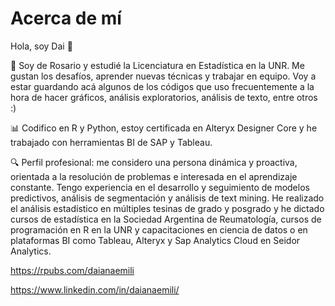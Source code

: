 # Acerca de mí

Hola, soy Dai 🙋

💬 Soy de Rosario y estudié la Licenciatura en Estadística en la UNR. Me gustan los desafíos, aprender nuevas técnicas y trabajar en equipo.
Voy a estar guardando acá algunos de los códigos que uso frecuentemente a la hora de hacer gráficos, análisis exploratorios, análisis de texto, entre otros :) 

📊 Codifico en R y Python, estoy certificada en Alteryx Designer Core y he trabajado con herramientas BI de SAP y Tableau.

🔍 Perfil profesional: me considero una persona dinámica y proactiva, orientada a la resolución de problemas e interesada en el aprendizaje constante.
Tengo experiencia en el desarrollo y seguimiento de modelos predictivos, análisis de segmentación y análisis de text mining. 
He realizado el análisis estadístico en múltiples tesinas de grado y posgrado y he dictado cursos de estadística en la Sociedad Argentina de Reumatología, cursos de programación en R en la UNR y capacitaciones en ciencia de datos o en plataformas BI como Tableau, Alteryx y Sap Analytics Cloud en Seidor Analytics.

https://rpubs.com/daianaemili

https://www.linkedin.com/in/daianaemili/
